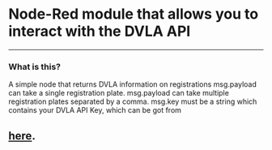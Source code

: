 # Node-Red module that allows you to interact with the DVLA API

---

### What is this?
A simple node that returns DVLA information on registrations
msg.payload can take a single registration plate.
msg.payload can take multiple registration plates separated by a comma.
msg.key must be a string which contains your DVLA API Key, which can be got from 
## [here](https://developer-portal.driver-vehicle-licensing.api.gov.uk/apis/vehicle-enquiry-service/vehicle-enquiry-service-description.html#register-for-ves-api).
